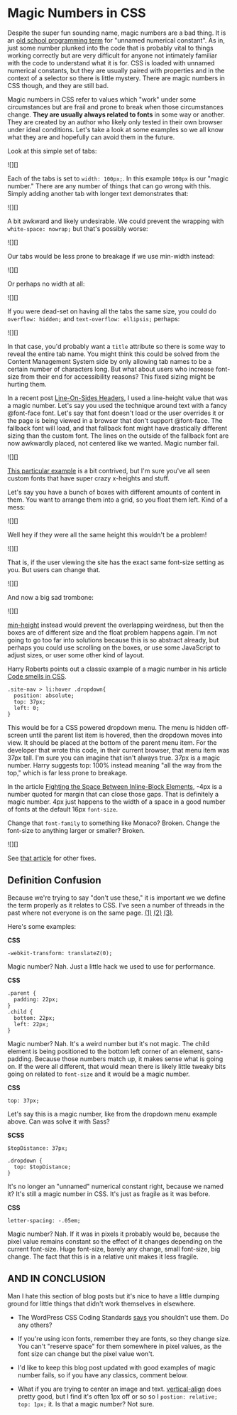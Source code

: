 # Magic Numbers in CSS

Despite the super fun sounding name, magic numbers are a bad thing. It is an [old school programming term][1] for "unnamed numerical constant". As in, just some number plunked into the code that is probably vital to things working correctly but are very difficult for anyone not intimately familiar with the code to understand what it is for. CSS is loaded with unnamed numerical constants, but they are usually paired with properties and in the context of a selector so there is little mystery. There are magic numbers in CSS though, and they are still bad.

Magic numbers in CSS refer to values which "work" under some circumstances but are frail and prone to break when those circumstances change. **They are usually always related to fonts** in some way or another. They are created by an author who likely only tested in their own browser under ideal conditions. Let's take a look at some examples so we all know what they are and hopefully can avoid them in the future.

Look at this simple set of tabs:

![][]

Each of the tabs is set to `width: 100px;`. In this example `100px` is our "magic number." There are any number of things that can go wrong with this. Simply adding another tab with longer text demonstrates that:

![][]

A bit awkward and likely undesirable. We could prevent the wrapping with `white-space: nowrap;` but that's possibly worse:

![][]

Our tabs would be less prone to breakage if we use min-width instead:

![][]

Or perhaps no width at all:

![][]

If you were dead-set on having all the tabs the same size, you could do `overflow: hidden;` and `text-overflow: ellipsis;` perhaps:

![][]

In that case, you'd probably want a `title` attribute so there is some way to reveal the entire tab name. You might think this could be solved from the Content Management System side by only allowing tab names to be a certain number of characters long. But what about users who increase font-size from their end for accessibility reasons? This fixed sizing might be hurting them.

In a recent post [Line-On-Sides Headers][2], I used a line-height value that was a magic number. Let's say you used the technique around text with a fancy @font-face font. Let's say that font doesn't load or the user overrides it or the page is being viewed in a browser that don't support @font-face. The fallback font will load, and that fallback font might have drastically different sizing than the custom font. The lines on the outside of the fallback font are now awkwardly placed, not centered like we wanted. Magic number fail.

![][]

[This particular example][3] is a bit contrived, but I'm sure you've all seen custom fonts that have super crazy x-heights and stuff.

Let's say you have a bunch of boxes with different amounts of content in them. You want to arrange them into a grid, so you float them left. Kind of a mess:

![][]

Well hey if they were all the same height this wouldn't be a problem!

![][]

That is, if the user viewing the site has the exact same font-size setting as you. But users can change that.

![][]

And now a big sad trombone:

![][]

[min-height][4] instead would prevent the overlapping weirdness, but then the boxes are of different size and the float problem happens again. I'm not going to go too far into solutions because this is so abstract already, but perhaps you could use scrolling on the boxes, or use some JavaScript to adjust sizes, or user some other kind of layout.

Harry Roberts points out a classic example of a magic number in his article [Code smells in CSS][5].

    .site-nav > li:hover .dropdown{
      position: absolute;
      top: 37px;
      left: 0;
    }

This would be for a CSS powered dropdown menu. The menu is hidden off-screen until the parent list item is hovered, then the dropdown moves into view. It should be placed at the bottom of the parent menu item. For the developer that wrote this code, in their current browser, that menu item was 37px tall. I'm sure you can imagine that isn't always true. 37px is a magic number. Harry suggests top: 100% instead meaning "all the way from the top," which is far less prone to breakage.

In the article [Fighting the Space Between Inline-Block Elements][6], -4px is a number quoted for margin that can close those gaps. That is definitely a magic number. 4px just happens to the width of a space in a good number of fonts at the default 16px `font-size`.

Change that `font-family` to something like Monaco? Broken. Change the font-size to anything larger or smaller? Broken.

![][]

See [that article][7] for other fixes.

## Definition Confusion

Because we're trying to say "don't use these," it is important we we define the term properly as it relates to CSS. I've seen a number of threads in the past where not everyone is on the same page. [(1)][8] [(2)][9] [(3)][10].

Here's some examples:

**CSS**

    -webkit-transform: translateZ(0);

Magic number? Nah. Just a little hack we used to use for performance.

**CSS**

    .parent {
      padding: 22px;
    }
    .child {
      bottom: 22px;
      left: 22px;
    }

Magic number? Nah. It's a weird number but it's not magic. The child element is being positioned to the bottom left corner of an element, sans-padding. Because those numbers match up, it makes sense what is going on. If the were all different, that would mean there is likely little tweaky bits going on related to `font-size` and it would be a magic number.

**CSS**

    top: 37px;

Let's say this is a magic number, like from the dropdown menu example above. Can was solve it with Sass?

**SCSS**

    $topDistance: 37px;

    .dropdown {
      top: $topDistance;
    }

It's no longer an "unnamed" numerical constant right, because we named it? It's still a magic number in CSS. It's just as fragile as it was before.

**CSS**

    letter-spacing: -.05em;

Magic number? Nah. If it was in pixels it probably would be, because the pixel value remains constant so the effect of it changes depending on the current font-size. Huge font-size, barely any change, small font-size, big change. The fact that this is in a relative unit makes it less fragile.

## AND IN CONCLUSION

Man I hate this section of blog posts but it's nice to have a little dumping ground for little things that didn't work themselves in elsewhere.

* The WordPress CSS Coding Standards [says][11] you shouldn't use them. Do any others?

* If you're using icon fonts, remember they are fonts, so they change size. You can't "reserve space" for them somewhere in pixel values, as the font size can change but the pixel value won't.

* I'd like to keep this blog post updated with good examples of magic number fails, so if you have any classics, comment below.

* What if you are trying to center an image and text. [vertical-align][12] does pretty good, but I find it's often 1px off or so so I `postion: relative; top: 1px;` it. Is that a magic number? Not sure.

[1]: http://en.wikipedia.org/wiki/Magic_number_%28programming%29#Unnamed_numerical_constants
[2]: http://css-tricks.com/line-on-sides-headers/
[3]: http://codepen.io/chriscoyier/pen/KdIxo
[4]: http://css-tricks.com/almanac/properties/m/min-height/
[5]: http://csswizardry.com/2012/11/code-smells-in-css/
[6]: http://css-tricks.com/fighting-the-space-between-inline-block-elements/
[7]: http://css-tricks.com/fighting-the-space-between-inline-block-elements/
[8]: http://stackoverflow.com/questions/12015888/refactor-css-to-eliminate-magic-numbers
[9]: http://css-tricks.com/forums/discussion/22450/what-does-a-magic-number-in-css-really-mean
[10]: https://twitter.com/chriscoyier/status/299983970899197952
[11]: http://make.wordpress.org/core/handbook/coding-standards/css/#best-practices
[12]: http://css-tricks.com/what-is-vertical-align/

